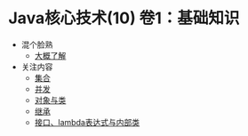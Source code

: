 #   Java核心技术(10) 卷1：基础知识

-   混个脸熟
    -   [大概了解](01.md)
-   关注内容
    -   [集合](02.md)
    -   [并发](03.md)
    -   [对象与类](04.md)
    -   [继承](05.md)
    -   [接口、lambda表达式与内部类](06.md)
